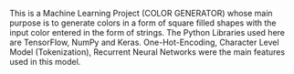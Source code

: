 This is a Machine Learning Project (COLOR GENERATOR) whose main purpose is to generate colors in a form of square filled shapes with the input color entered in the form of strings.
The Python Libraries used here are TensorFlow, NumPy and Keras.
One-Hot-Encoding, Character Level Model (Tokenization), Recurrent Neural Networks were the main features used in this model.
